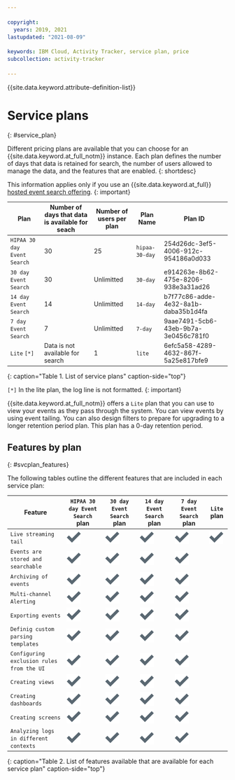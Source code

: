 ```yaml
---

copyright:
  years: 2019, 2021
lastupdated: "2021-08-09"

keywords: IBM Cloud, Activity Tracker, service plan, price
subcollection: activity-tracker

---
```


{{site.data.keyword.attribute-definition-list}}


# Service plans
{: #service_plan}

Different pricing plans are available that you can choose for an {{site.data.keyword.at_full_notm}} instance. Each plan defines the number of days that data is retained for search, the number of users allowed to manage the data, and the features that are enabled.
{: shortdesc}

This information applies only if you use an {{site.data.keyword.at_full}} [hosted event search offering](/docs/activity-tracker?topic=activity-tracker-service_plan).
{: important}


| Plan                          | Number of days that data is available for seach | Number of users per plan | Plan Name |Plan ID |
|-------------------------------|-------------------------------------------------|--------------------------|-----------|--------|
| `HIPAA 30 day Event Search`   | 30                    | 25                       | `hipaa-30-day` | 254d26dc-3ef5-4006-912c-954186a0d033 |
| `30 day Event Search`         | 30                    | Unlimitted               | `30-day` | e914263e-8b62-475e-8206-938e3a31ad26 |
| `14 day Event Search`         | 14                     | Unlimitted               | `14-day` | b7f77c86-adde-4e32-8a1b-daba35b1d4fa |
| `7 day Event Search`          | 7                      | Unlimitted               | `7-day` | 9aae7491-5cb6-43eb-9b7a-3e0456c781f0 |
| `Lite`   `[*]`                | Data is not available for search    | 1            | `lite`            | 6efc5a58-4289-4632-867f-5a25e817bfe9 |
{: caption="Table 1. List of service plans" caption-side="top"} 

`[*]` In the lite plan, the log line is not formatted.
{: important}

{{site.data.keyword.at_full_notm}} offers a `Lite` plan that you can use to view your events as they pass through the system. You can view events by using event tailing. You can also design filters to prepare for upgrading to a longer retention period plan. This plan has a 0-day retention period.


## Features by plan
{: #svcplan_features}

The following tables outline the different features that are included in each service plan:

| Feature                              | `HIPAA 30 day Event Search` plan | `30 day Event Search` plan | `14 day Event Search` plan    | `7 day Event Search` plan     | `Lite` plan | 
|--------------------------------------|-------------------------|-------------------------------|-----------------------------|--------------|----------|
| `Live streaming tail`                | ![Checkmark icon](images/checkmark-icon.svg) | ![Checkmark icon](images/checkmark-icon.svg) | ![Checkmark icon](images/checkmark-icon.svg) |![Checkmark icon](images/checkmark-icon.svg) |![Checkmark icon](images/checkmark-icon.svg)|
| `Events are stored and searchable`                | ![Checkmark icon](images/checkmark-icon.svg) | ![Checkmark icon](images/checkmark-icon.svg) | ![Checkmark icon](images/checkmark-icon.svg) |![Checkmark icon](images/checkmark-icon.svg) | |
| `Archiving of events`                             | ![Checkmark icon](images/checkmark-icon.svg) | ![Checkmark icon](images/checkmark-icon.svg) | ![Checkmark icon](images/checkmark-icon.svg) |![Checkmark icon](images/checkmark-icon.svg) | |
| `Multi-channel Alerting`                      | ![Checkmark icon](images/checkmark-icon.svg)  | ![Checkmark icon](images/checkmark-icon.svg) | ![Checkmark icon](images/checkmark-icon.svg) |![Checkmark icon](images/checkmark-icon.svg) | |
| `Exporting events`                              | ![Checkmark icon](images/checkmark-icon.svg) | ![Checkmark icon](images/checkmark-icon.svg) | ![Checkmark icon](images/checkmark-icon.svg) |![Checkmark icon](images/checkmark-icon.svg) | |
| `Definig custom parsing templates`              | ![Checkmark icon](images/checkmark-icon.svg) | ![Checkmark icon](images/checkmark-icon.svg) | ![Checkmark icon](images/checkmark-icon.svg) |![Checkmark icon](images/checkmark-icon.svg) | |
| `Configuring exclusion rules from the UI`   | ![Checkmark icon](images/checkmark-icon.svg) | ![Checkmark icon](images/checkmark-icon.svg) | ![Checkmark icon](images/checkmark-icon.svg) |![Checkmark icon](images/checkmark-icon.svg) | |
| `Creating views`               | ![Checkmark icon](images/checkmark-icon.svg) | ![Checkmark icon](images/checkmark-icon.svg) | ![Checkmark icon](images/checkmark-icon.svg) |![Checkmark icon](images/checkmark-icon.svg) | |
| `Creating dashboards`               | ![Checkmark icon](images/checkmark-icon.svg) | ![Checkmark icon](images/checkmark-icon.svg) | ![Checkmark icon](images/checkmark-icon.svg) |![Checkmark icon](images/checkmark-icon.svg) | |
| `Creating screens`               | ![Checkmark icon](images/checkmark-icon.svg) | ![Checkmark icon](images/checkmark-icon.svg) | ![Checkmark icon](images/checkmark-icon.svg) |![Checkmark icon](images/checkmark-icon.svg) | |
| `Analyzing logs in different contexts`       | ![Checkmark icon](images/checkmark-icon.svg) | ![Checkmark icon](images/checkmark-icon.svg) | ![Checkmark icon](images/checkmark-icon.svg) |![Checkmark icon](images/checkmark-icon.svg) | |
{: caption="Table 2. List of features available that are available for each service plan" caption-side="top"} 


